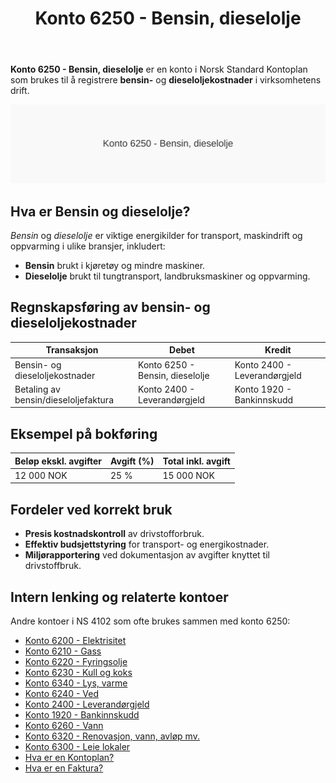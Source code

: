 ﻿---
title: "Konto 6250 - Bensin, dieselolje"
seoTitle: "Konto 6250 | Bensin og dieselolje | Kontoplan"
description: "Konto 6250 i kontoplanen brukes til å bokføre kostnader til bensin og dieselolje i virksomheten. Lær om typiske transaksjoner, føring og eksempler."
summary: "Kort guide til konto 6250: bokføring av bensin- og dieseloljekostnader."
---

**Konto 6250 - Bensin, dieselolje** er en konto i Norsk Standard Kontoplan som brukes til å registrere **bensin-** og **dieseloljekostnader** i virksomhetens drift.

![Illustrasjon av konto 6250 Bensin, dieselolje](6250-bensin-dieselolje-image.svg)

## Hva er Bensin og dieselolje?

*Bensin* og *dieselolje* er viktige energikilder for transport, maskindrift og oppvarming i ulike bransjer, inkludert:

* **Bensin** brukt i kjøretøy og mindre maskiner.
* **Dieselolje** brukt til tungtransport, landbruksmaskiner og oppvarming.

## Regnskapsføring av bensin- og dieseloljekostnader

| Transaksjon                          | Debet                           | Kredit                       |
|--------------------------------------|---------------------------------|------------------------------|
| Bensin- og dieseloljekostnader       | Konto 6250 - Bensin, dieselolje | Konto 2400 - Leverandørgjeld |
| Betaling av bensin/dieseloljefaktura | Konto 2400 - Leverandørgjeld     | Konto 1920 - Bankinnskudd    |

## Eksempel på bokføring

| Beløp ekskl. avgifter | Avgift (%) | Total inkl. avgift |
|-----------------------|------------|--------------------|
| 12 000 NOK            | 25 %       | 15 000 NOK         |

## Fordeler ved korrekt bruk

* **Presis kostnadskontroll** av drivstofforbruk.
* **Effektiv budsjettstyring** for transport- og energikostnader.
* **Miljørapportering** ved dokumentasjon av avgifter knyttet til drivstoffbruk.

## Intern lenking og relaterte kontoer

Andre kontoer i NS 4102 som ofte brukes sammen med konto 6250:

* [Konto 6200 - Elektrisitet](/blogs/kontoplan/6200-elektrisitet "Konto 6200 - Elektrisitet")
* [Konto 6210 - Gass](/blogs/kontoplan/6210-gass "Konto 6210 - Gass")
* [Konto 6220 - Fyringsolje](/blogs/kontoplan/6220-fyringsolje "Konto 6220 - Fyringsolje")
* [Konto 6230 - Kull og koks](/blogs/kontoplan/6230-kull-koks "Konto 6230 - Kull og koks")
* [Konto 6340 - Lys, varme](/blogs/kontoplan/6340-lys-varme "Konto 6340 - Lys, varme")
* [Konto 6240 - Ved](/blogs/kontoplan/6240-ved "Konto 6240 - Ved")
* [Konto 2400 - Leverandørgjeld](/blogs/kontoplan/2400-leverandorgjeld "Konto 2400 - Leverandørgjeld")
* [Konto 1920 - Bankinnskudd](/blogs/kontoplan/1920-bankinnskudd "Konto 1920 - Bankinnskudd")
* [Konto 6260 - Vann](/blogs/kontoplan/6260-vann "Konto 6260 - Vann")
* [Konto 6320 - Renovasjon, vann, avløp mv.](/blogs/kontoplan/6320-renovasjon-vann-avlop-mv "Konto 6320 - Renovasjon, vann, avløp mv.")
* [Konto 6300 - Leie lokaler](/blogs/kontoplan/6300-leie-lokaler "Konto 6300 - Leie lokaler")
* [Hva er en Kontoplan?](/blogs/regnskap/hva-er-kontoplan "Hva er en Kontoplan? Komplett Guide til Kontoplaner i Norsk Regnskap")
* [Hva er en Faktura?](/blogs/regnskap/hva-er-en-faktura "Hva er en Faktura? En Guide til Norske Fakturakrav")






